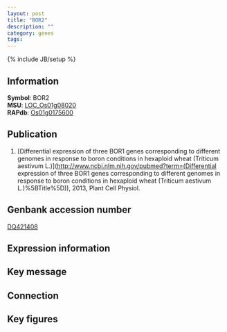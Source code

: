 ```yaml
---
layout: post
title: "BOR2"
description: ""
category: genes
tags: 
---
```

{% include JB/setup %}

## Information
__Symbol__: BOR2  
__MSU__: [LOC_Os01g08020](http://rice.plantbiology.msu.edu/cgi-bin/ORF_infopage.cgi?orf=LOC_Os01g08020)  
__RAPdb__: [Os01g0175600](http://rapdb.dna.affrc.go.jp/viewer/gbrowse_details/irgsp1?name=Os01g0175600)  

## Publication
1. [Differential expression of three BOR1 genes corresponding to different genomes in response to boron conditions in hexaploid wheat (Triticum aestivum L.)](http://www.ncbi.nlm.nih.gov/pubmed?term=(Differential expression of three BOR1 genes corresponding to different genomes in response to boron conditions in hexaploid wheat (Triticum aestivum L.)%5BTitle%5D)), 2013, Plant Cell Physiol.

## Genbank accession number
[DQ421408](http://www.ncbi.nlm.nih.gov/nuccore/DQ421408)

## Expression information

## Key message

## Connection

## Key figures


